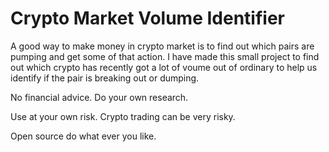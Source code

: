 # Crypto Market Volume Identifier

A good way to make money in crypto market is to find out which pairs are pumping and get some of that action. I have made this small project to find out which crypto has recently got a lot of voume out of ordinary to help us identify if the pair is breaking out or dumping.

No financial advice. Do your own research.

Use at your own risk. Crypto trading can be very risky.

Open source do what ever you like. 

